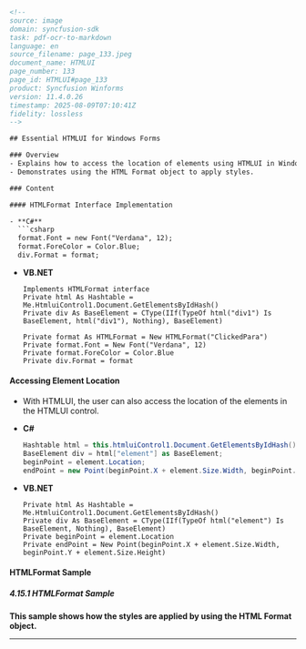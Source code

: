 ```html
<!-- 
source: image
domain: syncfusion-sdk
task: pdf-ocr-to-markdown
language: en
source_filename: page_133.jpeg
document_name: HTMLUI
page_number: 133
page_id: HTMLUI#page_133
product: Syncfusion Winforms
version: 11.4.0.26
timestamp: 2025-08-09T07:10:41Z
fidelity: lossless
-->

## Essential HTMLUI for Windows Forms

### Overview
- Explains how to access the location of elements using HTMLUI in Windows Forms.
- Demonstrates using the HTML Format object to apply styles.

### Content

#### HTMLFormat Interface Implementation

- **C#**
  ```csharp
  format.Font = new Font("Verdana", 12);
  format.ForeColor = Color.Blue;
  div.Format = format;
  ```

- **VB.NET**
  ```vbnet
  Implements HTMLFormat interface
  Private html As Hashtable = Me.HtmluiControl1.Document.GetElementsByIdHash()
  Private div As BaseElement = CType(IIf(TypeOf html("div1") Is BaseElement, html("div1"), Nothing), BaseElement)
  
  Private format As HTMLFormat = New HTMLFormat("ClickedPara")
  Private format.Font = New Font("Verdana", 12)
  Private format.ForeColor = Color.Blue
  Private div.Format = format
  ```

#### Accessing Element Location

- With HTMLUI, the user can also access the location of the elements in the HTMLUI control.

- **C#**
  ```csharp
  Hashtable html = this.htmluiControl1.Document.GetElementsByIdHash();
  BaseElement div = html["element"] as BaseElement;
  beginPoint = element.Location;
  endPoint = new Point(beginPoint.X + element.Size.Width, beginPoint.Y + element.Size.Height);
  ```

- **VB.NET**
  ```vbnet
  Private html As Hashtable = Me.HtmluiControl1.Document.GetElementsByIdHash()
  Private div As BaseElement = CType(IIf(TypeOf html("element") Is BaseElement, Nothing), BaseElement)
  Private beginPoint = element.Location
  Private endPoint = New Point(beginPoint.X + element.Size.Width, beginPoint.Y + element.Size.Height)
  ```

#### HTMLFormat Sample

##### 4.15.1 HTMLFormat Sample

**This sample shows how the styles are applied by using the HTML Format object.**

---

<!-- tags: [Syncfusion, HTMLUI, Windows Forms, HTMLFormat, element location, C#, VB.NET, sample, formatting, interface] keywords: [HTMLFormat, CSS样式, 元素定位, WinForms, CSharp, VB, 样式应用, 样例, 接口实现, HtmlUI] -->
```